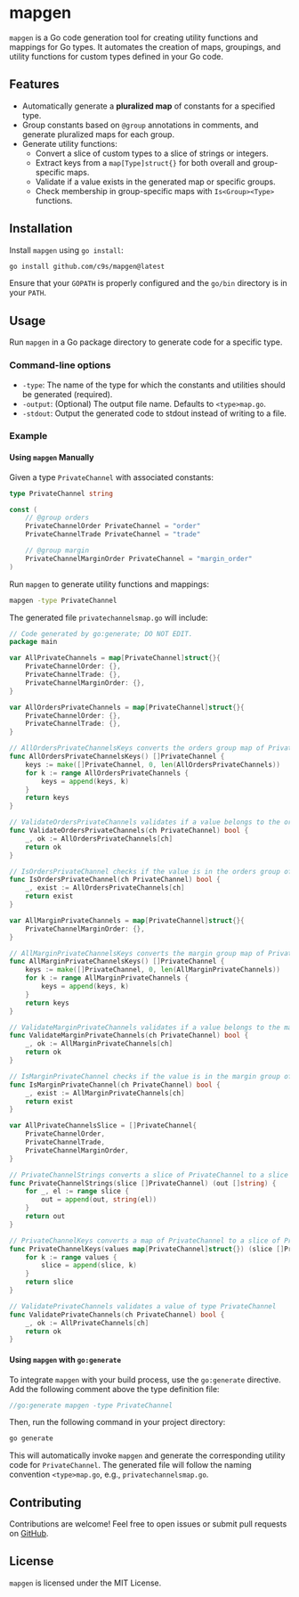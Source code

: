 
# mapgen

`mapgen` is a Go code generation tool for creating utility functions and mappings for Go types. It automates the creation of maps, groupings, and utility functions for custom types defined in your Go code.

## Features

- Automatically generate a **pluralized map** of constants for a specified type.
- Group constants based on `@group` annotations in comments, and generate pluralized maps for each group.
- Generate utility functions:
  - Convert a slice of custom types to a slice of strings or integers.
  - Extract keys from a `map[Type]struct{}` for both overall and group-specific maps.
  - Validate if a value exists in the generated map or specific groups.
  - Check membership in group-specific maps with `Is<Group><Type>` functions.

## Installation

Install `mapgen` using `go install`:

```bash
go install github.com/c9s/mapgen@latest
```

Ensure that your `GOPATH` is properly configured and the `go/bin` directory is in your `PATH`.

## Usage

Run `mapgen` in a Go package directory to generate code for a specific type.

### Command-line options

- `-type`: The name of the type for which the constants and utilities should be generated (required).
- `-output`: (Optional) The output file name. Defaults to `<type>map.go`.
- `-stdout`: Output the generated code to stdout instead of writing to a file.

### Example

#### Using `mapgen` Manually

Given a type `PrivateChannel` with associated constants:

```go
type PrivateChannel string

const (
    // @group orders
    PrivateChannelOrder PrivateChannel = "order"
    PrivateChannelTrade PrivateChannel = "trade"

    // @group margin
    PrivateChannelMarginOrder PrivateChannel = "margin_order"
)
```

Run `mapgen` to generate utility functions and mappings:

```bash
mapgen -type PrivateChannel
```

The generated file `privatechannelsmap.go` will include:

```go
// Code generated by go:generate; DO NOT EDIT.
package main

var AllPrivateChannels = map[PrivateChannel]struct{}{
    PrivateChannelOrder: {},
    PrivateChannelTrade: {},
    PrivateChannelMarginOrder: {},
}

var AllOrdersPrivateChannels = map[PrivateChannel]struct{}{
    PrivateChannelOrder: {},
    PrivateChannelTrade: {},
}

// AllOrdersPrivateChannelsKeys converts the orders group map of PrivateChannel to a slice of PrivateChannel
func AllOrdersPrivateChannelsKeys() []PrivateChannel {
    keys := make([]PrivateChannel, 0, len(AllOrdersPrivateChannels))
    for k := range AllOrdersPrivateChannels {
        keys = append(keys, k)
    }
    return keys
}

// ValidateOrdersPrivateChannels validates if a value belongs to the orders group of PrivateChannel
func ValidateOrdersPrivateChannels(ch PrivateChannel) bool {
    _, ok := AllOrdersPrivateChannels[ch]
    return ok
}

// IsOrdersPrivateChannel checks if the value is in the orders group of PrivateChannel
func IsOrdersPrivateChannel(ch PrivateChannel) bool {
    _, exist := AllOrdersPrivateChannels[ch]
    return exist
}

var AllMarginPrivateChannels = map[PrivateChannel]struct{}{
    PrivateChannelMarginOrder: {},
}

// AllMarginPrivateChannelsKeys converts the margin group map of PrivateChannel to a slice of PrivateChannel
func AllMarginPrivateChannelsKeys() []PrivateChannel {
    keys := make([]PrivateChannel, 0, len(AllMarginPrivateChannels))
    for k := range AllMarginPrivateChannels {
        keys = append(keys, k)
    }
    return keys
}

// ValidateMarginPrivateChannels validates if a value belongs to the margin group of PrivateChannel
func ValidateMarginPrivateChannels(ch PrivateChannel) bool {
    _, ok := AllMarginPrivateChannels[ch]
    return ok
}

// IsMarginPrivateChannel checks if the value is in the margin group of PrivateChannel
func IsMarginPrivateChannel(ch PrivateChannel) bool {
    _, exist := AllMarginPrivateChannels[ch]
    return exist
}

var AllPrivateChannelsSlice = []PrivateChannel{
    PrivateChannelOrder,
    PrivateChannelTrade,
    PrivateChannelMarginOrder,
}

// PrivateChannelStrings converts a slice of PrivateChannel to a slice of string
func PrivateChannelStrings(slice []PrivateChannel) (out []string) {
    for _, el := range slice {
        out = append(out, string(el))
    }
    return out
}

// PrivateChannelKeys converts a map of PrivateChannel to a slice of PrivateChannel
func PrivateChannelKeys(values map[PrivateChannel]struct{}) (slice []PrivateChannel) {
    for k := range values {
        slice = append(slice, k)
    }
    return slice
}

// ValidatePrivateChannels validates a value of type PrivateChannel
func ValidatePrivateChannels(ch PrivateChannel) bool {
    _, ok := AllPrivateChannels[ch]
    return ok
}
```

#### Using `mapgen` with `go:generate`

To integrate `mapgen` with your build process, use the `go:generate` directive. Add the following comment above the type definition file:

```go
//go:generate mapgen -type PrivateChannel
```

Then, run the following command in your project directory:

```bash
go generate
```

This will automatically invoke `mapgen` and generate the corresponding utility code for `PrivateChannel`. The generated file will follow the naming convention `<type>map.go`, e.g., `privatechannelsmap.go`.

## Contributing

Contributions are welcome! Feel free to open issues or submit pull requests on [GitHub](https://github.com/c9s/mapgen).

## License

`mapgen` is licensed under the MIT License.
